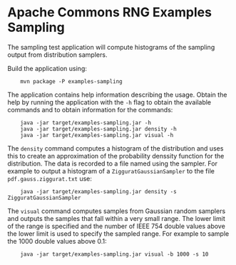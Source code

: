 <!---
 Licensed to the Apache Software Foundation (ASF) under one or more
 contributor license agreements.  See the NOTICE file distributed with
 this work for additional information regarding copyright ownership.
 The ASF licenses this file to You under the Apache License, Version 2.0
 (the "License"); you may not use this file except in compliance with
 the License.  You may obtain a copy of the License at

      http://www.apache.org/licenses/LICENSE-2.0

 Unless required by applicable law or agreed to in writing, software
 distributed under the License is distributed on an "AS IS" BASIS,
 WITHOUT WARRANTIES OR CONDITIONS OF ANY KIND, either express or implied.
 See the License for the specific language governing permissions and
 limitations under the License.
-->

Apache Commons RNG Examples Sampling
====================================

The sampling test application will compute histograms of the sampling output from distribution
samplers.

Build the application using:

        mvn package -P examples-sampling

The application contains help information describing the usage. Obtain the help by running the
application with the `-h` flag to obtain the available commands and to obtain information for
the commands:

        java -jar target/examples-sampling.jar -h
        java -jar target/examples-sampling.jar density -h
        java -jar target/examples-sampling.jar visual -h

The `density` command computes a histogram of the distribution and uses this to create an
approximation of the probability denssity function for the distribution. The data is recorded to
a file named using the sampler. For example to output a histogram of a
`ZigguratGaussianSampler` to the file `pdf.gauss.ziggurat.txt` use:

        java -jar target/examples-sampling.jar density -s ZigguratGaussianSampler

The `visual` command computes samples from Gaussian random samplers and outputs the samples
that fall within a very small range. The lower limit of the range is specified and the number
of IEEE 754 double values above the lower limit is used to specify the sampled range.
For example to sample the 1000 double values above 0.1:

        java -jar target/examples-sampling.jar visual -b 1000 -s 10
